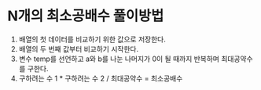 # N개의 최소공배수 풀이방법

1. 배열의 첫 데이터를 비교하기 위한 값으로 저장한다.
2. 배열의 두 번째 값부터 비교하기 시작한다.
3. 변수 temp를 선언하고  a와 b를 나눈 나머지가 0이 될 때까지 반복하며 최대공약수를 구한다.
4. 구하려는 수 1 * 구하려는 수 2 / 최대공약수 = 최소공배수